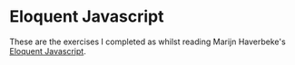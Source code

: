 # Eloquent Javascript

These are the exercises I completed as whilst reading Marijn Haverbeke's [Eloquent Javascript](http://eloquentjavascript.net/).
